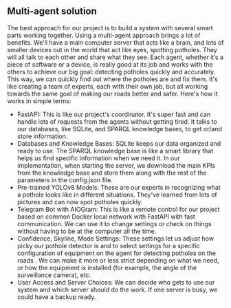 ##


## Multi-agent solution
The best approach for our project is to build a system with several smart parts working together. Using a multi-agent approach brings a lot of benefits.  We'll have a main computer server that acts like a brain, and lots of smaller devices out in the world that act like eyes, spotting potholes. They will all talk to each other and share what they see. Each agent, whether it’s a piece of software or a device, is really good at its job and works with the others to achieve our big goal: detecting potholes quickly and accurately. This way, we can quickly find out where the potholes are and fix them. It's like creating a team of experts, each with their own job, but all working towards the same goal of making our roads better and safer. Here's how it works in simple terms:
-	FastAPI: This is like our project's coordinator. It's super fast and can handle lots of requests from the agents without getting tired. It talks to our databases, like SQLite, and SPARQL knowledge bases, to get or/and store information.
-	Databases and Knowledge Bases: SQLite keeps our data organized and ready to use. The SPARQL knowledge base is like a smart library that helps us find specific information when we need it. In our implementation, when starting the server, we download the main KPIs from the knowledge base and store them along with the rest of the parameters in the config.json file.
-	Pre-trained YOLOv8 Models: These are our experts in recognizing what a pothole looks like in different situations. They've learned from lots of pictures and can now spot potholes quickly.
-	Telegram Bot with AIOGram: This is like a remote control for our project based on common Docker local network with FastAPI with fast communication. We can use it to change settings or check on things without having to be at the computer all the time.
-	Confidence, Skyline, Mode Settings: These settings let us adjust how picky our pothole detector is and to select settings for a specific configuration of equipment on the agent for detecting potholes on the roads . We can make it more or less strict depending on what we need, or how the equipment is installed (for example, the angle of the surveillance camera), etc.
-	User Access and Server Choices: We can decide who gets to use our system and which server should do the work. If one server is busy, we could have a backup ready.
